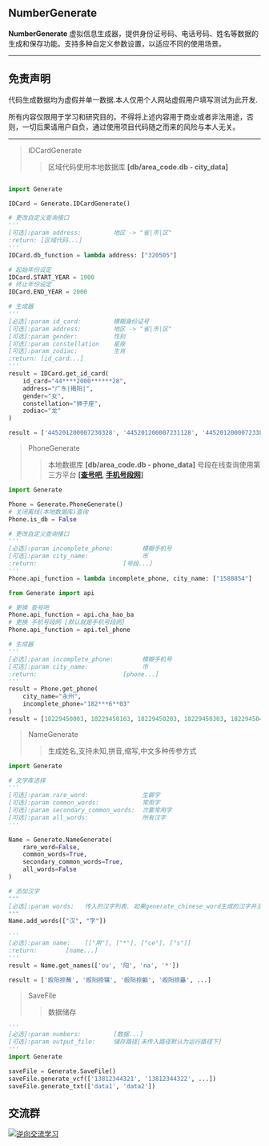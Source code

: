 ## NumberGenerate
**NumberGenerate** 虚拟信息生成器，提供身份证号码、电话号码、姓名等数据的生成和保存功能。支持多种自定义参数设置，以适应不同的使用场景。

***
## 免责声明

代码生成数据均为虚假并单一数据.本人仅用个人网站虚假用户填写测试为此开发.

所有内容仅限用于学习和研究目的。不得将上述内容用于商业或者非法用途，否则，一切后果请用户自负，通过使用项目代码随之而来的风险与本人无关。
***
> IDCardGenerate
>> 区域代码使用本地数据库 **\[db/area_code.db - city_data\]**

```python

import Generate

IDCard = Generate.IDCardGenerate()

# 更改自定义查询接口
'''
[可选]:param address:         地区 -> "省|市|区"
:return: [区域代码...]
'''
IDCard.db_function = lambda address: ["320505"]

# 起始年份设定
IDCard.START_YEAR = 1900
# 终止年份设定
IDCard.END_YEAR = 2000

# 生成器
'''
[必选]:param id_card:         模糊身份证号
[可选]:param address:         地区 -> "省|市|区"
[可选]:param gender:          性别
[可选]:param constellation    星座
[可选]:param zodiac:          生肖
:return: [id_card...]
'''
result = IDCard.get_id_card(
    id_card="44****2000******28",
    address="广东|揭阳|",
    gender="女",
    constellation="狮子座",
    zodiac="龙"
)

result = ['445201200007230328', '445201200007231128', '445201200007233828', '445201200007234628', ...]
```

> PhoneGenerate
>> 本地数据库 **\[db/area_code.db - phone_data\]**
>> 号段在线查询使用第三方平台 **[[查号吧](https://www.chahaoba.com), [手机号段网](https://telphone.cn)]**

```python
import Generate

Phone = Generate.PhoneGenerate()
# 关闭离线(本地数据库)查询
Phone.is_db = False

# 更改自定义查询接口
'''
[必选]:param incomplete_phone:        模糊手机号
[可选]:param city_name:               市
:return:                        [号段...]
'''
Phone.api_function = lambda incomplete_phone, city_name: ["1588854"]

from Generate import api

# 更换 查号吧
Phone.api_function = api.cha_hao_ba
# 更换 手机号段网 [默认就是手机号段网]
Phone.api_function = api.tel_phone

# 生成器
'''
[必选]:param incomplete_phone:        模糊手机号
[可选]:param city_name:               市
:return:                        [phone...]
'''
result = Phone.get_phone(
    city_name="永州",
    incomplete_phone="182***6**03"
)
result = [18229450003, 18229450103, 18229450203, 18229450303, 18229450403, ...]
```

> NameGenerate
>> 生成姓名,支持未知,拼音,缩写,中文多种传参方式

```python
import Generate

# 文字库选择
'''
[可选]:param rare_word:               生僻字
[可选]:param common_words:            常用字
[可选]:param secondary_common_words:  次要常用字
[可选]:param all_words:               所有汉字
'''

Name = Generate.NameGenerate(
    rare_word=False,
    common_words=True,
    secondary_common_words=True,
    all_words=False
)

# 添加汉字
"""
[必选]:param words:   传入的汉字列表. 如果generate_chinese_word生成的汉字并没有包含你需要的
"""
Name.add_words(["汉", "字"])

'''
[必选]:param name:    [["用"], ["*"], ["ce"], ["s"]]
:return:        [name...]
'''
result = Name.get_names(['ou', '阳', 'na', '*'])

result = ['殴阳捺蘸', '殴阳捺镶', '殴阳捺瓤', '殴阳捺矗', ...]
```

> SaveFile
>> 数据储存

```python
'''
[必选]:param numbers:         [数据...]
[可选]:param output_file:     储存路径[未传入路径默认为运行路径下]
'''
import Generate

saveFile = Generate.SaveFile()
saveFile.generate_vcf(['13812344321', '13812344322', ...])
saveFile.generate_txt(['data1', 'data2'])
```
## 交流群
<a target="_blank" href="https://qm.qq.com/cgi-bin/qm/qr?k=6JWWosRVV0rtISqQKNVU5QY8KT0sBQP8&jump_from=webapi&authKey=kvD0trmJvJiWSeFVv1+WTUYBpalYGKh+dF3zgfpLDuByEmZF2wT8XXwC8QuT/tzQ"><img border="0" src="https://pub.idqqimg.com/wpa/images/group.png" alt="逆向交流学习" title="逆向交流学习"></a>